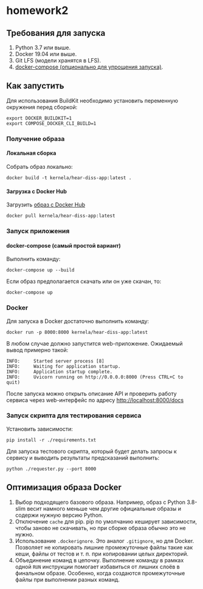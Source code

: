 # homework2

## Требования для запуска

1. Python 3.7 или выше.
2. Docker 19.04 или выше.
3. Git LFS (модели хранятся в LFS).
4. [docker-compose (опционально для упрощения запуска)](https://github.com/docker/compose).

## Как запустить

Для использования BuildKit необходимо установить переменную окружения перед сборкой:
```
export DOCKER_BUILDKIT=1
export COMPOSE_DOCKER_CLI_BUILD=1
```

### Получение образа

#### Локальная сборка

Собрать образ локально:
```
docker build -t kernela/hear-diss-app:latest .
```

#### Загрузка c Docker Hub

Загрузить [образ с Docker Hub](https://hub.docker.com/repository/docker/kernela/hear-diss-app)

```
docker pull kernela/hear-diss-app:latest
```

### Запуск приложения

#### docker-compose (самый простой вариант)

Выполнить команду:
```
docker-compose up --build
```

Если образ предполагается скачать или он уже скачан, то:
```
docker-compose up
```

### Docker

Для запуска в Docker достаточно выполнить команду:
```
docker run -p 8000:8000 kernela/hear-diss-app:latest
```

В любом случае должно запустится web-приложение. Ожидаемый вывод примерно такой:
```
INFO:     Started server process [8]
INFO:     Waiting for application startup.
INFO:     Application startup complete.
INFO:     Uvicorn running on http://0.0.0.0:8000 (Press CTRL+C to quit)
```

После запуска можно открыть описание API и проверить работу сервиса через web-интерфейс по адресу [http://localhost:8000/docs](http://localhost:8000/docs)

### Запуск скрипта для тестирования сервиса

Установить зависимости:
```
pip install -r ./requirements.txt
```

Для запуска тестового скрипта, который будет делать запросы к сервису и выводить результаты предсказаний выполнить:
```
python ./requester.py --port 8000
```

## Оптимизация образа Docker

1. Выбор подходящего базового образа. Например, образ с Python 3.8-slim весит намного меньше чем другие официальные образы и содержи нужную версию Python.
2. Отключение `cache` для pip. pip по умолчанию кеширует зависимости, чтобы заново не скачивать, но при сборке образа обычно это не нужно.
3. Использование `.dockerignore`. Это аналог `.gitignore`, но для Docker. Позволяет не копировать лишние промежуточные файлы такие как кеши, файлы от тестов и т. п. при копировании целых директорий.
4. Объединение команд в цепочку. Выполнение команду в рамках одной `RUN` инструкции помогает избавиться от лишних слоёв в финальном образе. Особенно, когда создаются промежуточные файлы при выполнении разных команд.

